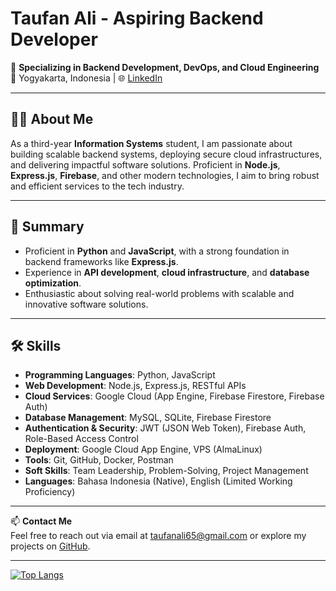 # Taufan Ali - Aspiring Backend Developer  

🚀 **Specializing in Backend Development, DevOps, and Cloud Engineering**  
📍 Yogyakarta, Indonesia | 🌐 [LinkedIn](https://www.linkedin.com/in/taufan-ali-9b4a4218b/) 

---

## 👨‍💻 About Me  
As a third-year **Information Systems** student, I am passionate about building scalable backend systems, deploying secure cloud infrastructures, and delivering impactful software solutions. Proficient in **Node.js**, **Express.js**, **Firebase**, and other modern technologies, I aim to bring robust and efficient services to the tech industry.

---

## 📜 Summary  
- Proficient in **Python** and **JavaScript**, with a strong foundation in backend frameworks like **Express.js**.  
- Experience in **API development**, **cloud infrastructure**, and **database optimization**.  
- Enthusiastic about solving real-world problems with scalable and innovative software solutions.  

---

## 🛠️ Skills  
- **Programming Languages**: Python, JavaScript  
- **Web Development**: Node.js, Express.js, RESTful APIs  
- **Cloud Services**: Google Cloud (App Engine, Firebase Firestore, Firebase Auth)  
- **Database Management**: MySQL, SQLite, Firebase Firestore  
- **Authentication & Security**: JWT (JSON Web Token), Firebase Auth, Role-Based Access Control  
- **Deployment**: Google Cloud App Engine, VPS (AlmaLinux)  
- **Tools**: Git, GitHub, Docker, Postman  
- **Soft Skills**: Team Leadership, Problem-Solving, Project Management  
- **Languages**: Bahasa Indonesia (Native), English (Limited Working Proficiency)  

---

📫 **Contact Me**  
Feel free to reach out via email at [taufanali65@gmail.com](mailto:taufanali65@gmail.com) or explore my projects on [GitHub](https://github.com/taufanAli65).  

---
[![Top Langs](https://github-readme-stats-git-masterrstaa-rickstaa.vercel.app/api/top-langs/?username=taufanali65&theme=dracula)](https://github.com/anuraghazra/github-readme-stats)
<!--
**taufanAli65/taufanAli65** is a ✨ _special_ ✨ repository because its `README.md` (this file) appears on your GitHub profile.

Here are some ideas to get you started:

- 🔭 I’m currently working on ...
- 🌱 I’m currently learning ...
- 👯 I’m looking to collaborate on ...
- 🤔 I’m looking for help with ...
- 💬 Ask me about ...
- 📫 How to reach me: ...
- 😄 Pronouns: ...
- ⚡ Fun fact: ...
-->
